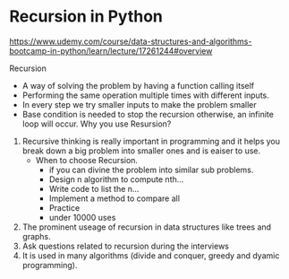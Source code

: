 # Recursion in Python

https://www.udemy.com/course/data-structures-and-algorithms-bootcamp-in-python/learn/lecture/17261244#overview

Recursion
  *  A way of solving the problem by having a function calling itself
  *  Performing the same operation multiple times with different inputs.
  *  In every step we try smaller inputs to make the problem smaller
  *  Base condition is needed to stop the recursion otherwise, an infinite loop will occur.
Why you use Resursion?
  1.  Recursive thinking is really important in programming and it helps you break down a big problem into smaller ones and is eaiser to use. 
      - When to choose Recursion.
        *  if you can divine the problem into similar sub problems.
        *  Design n algorithm to compute nth...
        *  Write code to list the n...
        *  Implement a method to compare all 
        *  Practice
        *  under 10000 uses
  2.  The prominent useage of recursion in data structures like trees and graphs.
  3.  Ask questions related to recursion during the interviews
  4.  It is used in many algorithms (divide and conquer, greedy and dyamic programming).

